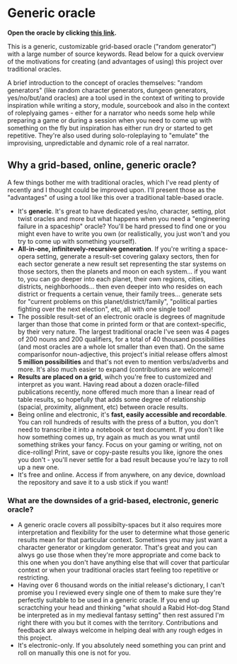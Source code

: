 # Generic oracle

**Open the oracle by clicking [this link](https://tukkek.github.io/generic-oracle/).**

This is a generic, customizable grid-based oracle ("random generator") with a large number of source keywords. Read below for a quick overview of the motivations for creating (and advantages of using) this project over traditional oracles.

A brief introduction to the concept of oracles themselves: "random generators" (like random character generators, dungeon generators, yes/no/but/and oracles) are a tool used in the context of writing to provide inspiration while writing a story, module, sourcebook and also in the context of roleplyaing games - either for a narrator who needs some help while preparing a game or during a session when you need to come up with something on the fly but inspiration has either run dry or started to get repetitive. They're also used during solo-roleplaying to "emulate" the improvising, unpredictable and dynamic role of a real narrator.

## Why a grid-based, online, generic oracle?

A few things bother me with traditional oracles, which I've read plenty of recently and I thought could be improved upon. I'll present those as the "advantages" of using a tool like this over a traditional table-based oracle.

* It's **generic**. It's great to have dedicated yes/no, character, setting, plot twist oracles and more but what happens when you need a "engineering failure in a spaceship" oracle? You'll be hard pressed to find one or you might even have to write you own (or realistically, you just won't and you try to come up with something yourself).
* **All-in-one, infinitevely-recursive generation**. If you're writing a space-opera setting, generate a result-set covering galaxy sectors, then for each sector generate a new result set representing the star systems on those sectors, then the planets and moon on each system... if you want to, you can go deeper into each planet, their own regions, cities, districts, neighborhoods... then even deeper into who resides on each district or frequents a certain venue, their family trees... generate sets for "current problems on this planet/district/family", "political parties fighting over the next election", etc, all with one single tool!
* The possible result-set of an electronic oracle is degrees of magnitude larger than those that come in printed form or that are context-specific, by their very nature. The largest traditional oracle I've seen was 4 pages of 200 nouns and 200 qualifiers, for a total of 40 thousand possibilities (and most oracles are a whole lot smaller than even that). On the same comparisonfor noun-adjective, this project's initial release offers almost **5 million possibilities** and that's not even to mention verbs/adverbs and more. It's also much easier to expand (contributions are welcome)!
* **Results are placed on a grid**, wihch you're free to customized and interpret as you want. Having read about a dozen oracle-filled publications recently, none offered much more than a linear read of table results, so hopefully that adds some degree of relationship (spacial, proximity, alignment, etc) between oracle results.
* Being online and electronic, it's **fast, easily accessible and recordable**. You can roll hundreds of results with the press of a button, you don't need to transcribe it into a notebook or text document. If you don't like how something comes up, try again as much as you wnat until something strikes your fancy. Focus on your gaming or writing, not on dice-rolling! Print, save or copy-paste results you like, ignore the ones you don't - you'll never settle for a bad result because you're lazy to roll up a new one. 
* It's free and online. Access if from anywhere, on any device, download the repository and save it to a usb stick if you want!

### What are the downsides of a grid-based, electronic, generic oracle?

* A generic oracle covers all possibilty-spaces but it also requires more interpretation and flexibility for the user to determine what those generic results mean for that particular context. Sometimes you may just want a character generator or kingdom generator. That's great and you can alwys go use those when they're more appropriate and come back to this one when you don't have anything else that will cover that particular context or when your traditional oracles start feeling too repetitive or restricting.
* Having over 6 thousand words on the initial release's dictionary, I can't promise you I reviewed every single one of them to make sure they're perfectly suitable to be used in a generic oracle. If you end up scractching your head and thinking "what should a Rabid Hot-dog Stand be interpreted as in my medieval fantasy setting" then rest assured I'm right there with you but it comes with the territory. Contributions and feedback are always welcome in helping deal with any rough edges in this project.
* It's electronic-only. If you absolutely need something you can print and roll on manually this one is not for you.
